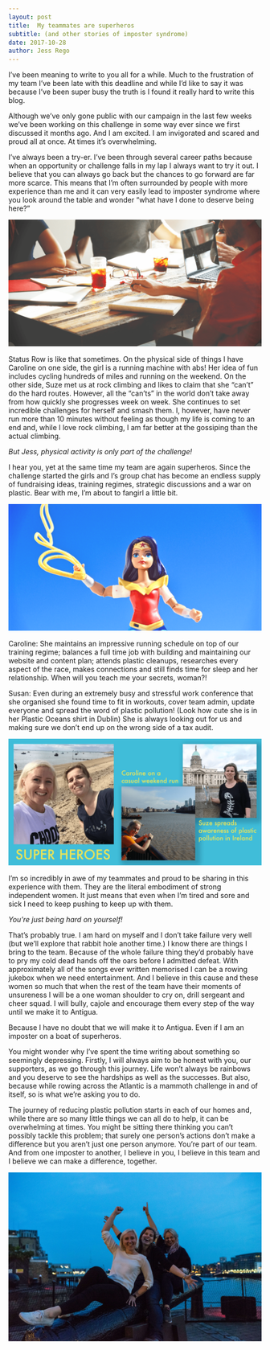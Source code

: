 ```yaml
---
layout: post
title:  My teammates are superheros
subtitle: (and other stories of imposter syndrome)
date: 2017-10-28
author: Jess Rego
---
```

[thames21]: http://www.thames21.org.uk/
[great_river_rescue]: http://www.thames21.org.uk/GreatRiverRescue/

I’ve been meaning to write to you all for a while. Much to the frustration of my team I’ve been late with this deadline and while I’d like to say it was because I’ve been super busy the truth is I found it really hard to write this blog.

Although we’ve only gone public with our campaign in the last few weeks we’ve been working on this challenge in some way ever since we first discussed it months ago. And I am excited. I am invigorated and scared and proud all at once. At times it’s overwhelming.

I’ve always been a try-er. I’ve been through several career paths because when an opportunity or challenge falls in my lap I always want to try it out. I believe that you can always go back but the chances to go forward are far more scarce. This means that I’m often surrounded by people with more experience than me and it can very easily lead to imposter syndrome where you look around the table and wonder “what have I done to deserve being here?”

![Superheroes at the meeting table](/assets/images/blogs/teammates_superheros/superhero_meeting.png)

Status Row is like that sometimes. On the physical side of things I have Caroline on one side, the girl is a running machine with abs! Her idea of fun includes cycling hundreds of miles and running on the weekend. On the other side, Suze met us at rock climbing and likes to claim that she “can’t” do the hard routes. However, all the “can’ts” in the world don’t take away from how quickly she progresses week on week. She continues to set incredible challenges for herself and smash them. I, however, have never run more than 10 minutes without feeling as though my life is coming to an end and, while I love rock climbing, I am far better at the gossiping than the actual climbing.

_But Jess, physical activity is only part of the challenge!_

I hear you, yet at the same time my team are again superheros. Since the challenge started the girls and I’s group chat has become an endless supply of fundraising ideas, training regimes, strategic discussions and a war on plastic. Bear with me, I’m about to fangirl a little bit.

![Superhero](/assets/images/blogs/teammates_superheros/superhero.png)

Caroline: She maintains an impressive running schedule on top of our training regime; balances a full time job with building and maintaining our website and content plan; attends plastic cleanups, researches every aspect of the race, makes connections and still finds time for sleep and her relationship. When will you teach me your secrets, woman?!

Susan: Even during an extremely busy and stressful work conference that she organised she found time to fit in workouts, cover team admin, update everyone and spread the word of plastic pollution! (Look how cute she is in her Plastic Oceans shirt in Dublin) She is always looking out for us and making sure we don’t end up on the wrong side of a tax audit.

![Status Row Heroes](/assets/images/blogs/teammates_superheros/status_row_heros.png)

I’m so incredibly in awe of my teammates and proud to be sharing in this experience with them. They are the literal embodiment of strong independent women. It just means that even when I’m tired and sore and sick I need to keep pushing to keep up with them.

_You’re just being hard on yourself!_

That’s probably true. I am hard on myself and I don’t take failure very well (but we’ll explore that rabbit hole another time.) I know there are things I bring to the team. Because of the whole failure thing they’d probably have to pry my cold dead hands off the oars before I admitted defeat. With approximately all of the songs ever written memorised I can be a rowing jukebox when we need entertainment. And I believe in this cause and these women so much that when the rest of the team have their moments of unsureness I will be a one woman shoulder to cry on, drill sergeant and cheer squad. I will bully, cajole and encourage them every step of the way until we make it to Antigua.

Because I have no doubt that we will make it to Antigua. Even if I am an imposter on a boat of superheros.

You might wonder why I’ve spent the time writing about something so seemingly depressing. Firstly, I will always aim to be honest with you, our supporters, as we go through this journey. Life won’t always be rainbows and you deserve to see the hardships as well as the successes. But also, because while rowing across the Atlantic is a mammoth challenge in and of itself, so is what we’re asking you to do.

The journey of reducing plastic pollution starts in each of our homes and, while there are so many little things we can all do to help, it can be overwhelming at times. You might be sitting there thinking you can’t possibly tackle this problem; that surely one person’s actions don’t make a difference but you aren’t just one person anymore. You’re part of our team. And from one imposter to another, I believe in you, I believe in this team and I believe we can make a difference, together.

![Team Status Row](/assets/images/blogs/teammates_superheros/team_status_row.jpg)
